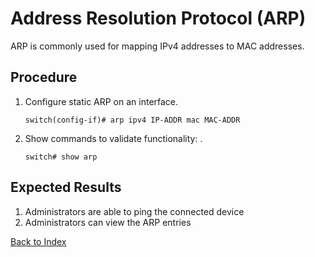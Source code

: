 # Address Resolution Protocol (ARP)

ARP is commonly used for mapping IPv4 addresses to MAC addresses.

## Procedure

1. Configure static ARP on an interface.

    ```text
    switch(config-if)# arp ipv4 IP-ADDR mac MAC-ADDR
    ```

1. Show commands to validate functionality: .

    ```text
    switch# show arp
    ```

## Expected Results

1. Administrators are able to ping the connected device
1. Administrators can view the ARP entries

[Back to Index](README.md)
